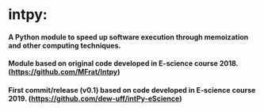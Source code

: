 # intpy:
#### A Python module to speed up software execution through memoization and other computing techniques.
#### Module based on original code developed in E-science course 2018. (https://github.com/MFrat/Intpy)
#### First commit/release (v0.1) based on code developed in E-science course 2019. (https://github.com/dew-uff/intPy-eScience)
